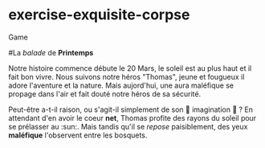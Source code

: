 # exercise-exquisite-corpse

Game

#La *balade* de **Printemps**

Notre histoire commence débute le 20 Mars, le soleil est au plus haut et il fait bon vivre.
Nous suivons notre héros "Thomas", jeune et fougueux il adore l'aventure et la nature.
Mais aujord'hui, une aura maléfique se propage dans l'air et fait douté notre héros de sa sécurité.

Peut-être a-t-il raison, ou s'agit-il simplement de son :rainbow: imagination :rainbow: ?
En attendant d'en avoir le coeur **net**, Thomas profite des rayons du soleil pour se prélasser au :sun:.
Mais tandis qu'il se *repose* paisiblement, des yeux **maléfique** l'observent entre les bosquets.
